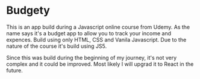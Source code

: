 # Budgety

This is an app build during a Javascript online course from Udemy.
As the name says it's a budget app to allow you to track your income and expences.
Build using only HTML, CSS and Vanila Javascript. Due to the nature of the course it's build using JS5.

Since this was build during the beginning of my journey, it's not very complex and it could be improved. Most likely I will upgrad it to React in the future.
